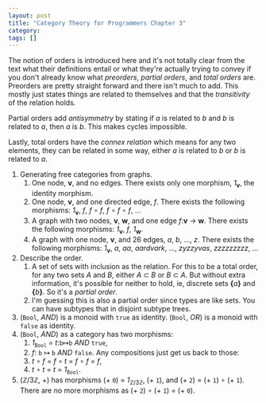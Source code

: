 ```yaml
---
layout: post
title: "Category Theory for Programmers Chapter 3"
category:
tags: []
---
```


The notion of orders is introduced here and it's not totally clear from the
text what their definitions entail or what they're actually trying to convey if
you don't already know what _preorders_, _partial orders_, and _total orders_
are. Preorders are pretty straight forward and there isn't much to add. This
mostly just states things are related to themselves and that the _transitivity_
of the relation holds.

Partial orders add _antisymmetry_ by stating if _a_ is related to _b_ and _b_
is related to _a_, then _a_ is _b_. This makes cycles impossible.

Lastly, total orders have the _connex relation_ which means for any two
elements, they can be related in some way, either _a_ is related to _b_ or _b_
is related to _a_.

1. Generating free categories from graphs.
   1. One node, **v**, and no edges. There exists only one morphism,
      _1_<sub>**v**</sub>, the identity morphism.
   2. One node, **v**, and one directed edge, _f_. There exists the following
      morphisms: _1_<sub>**v**</sub>, _f_, _f_ ∘ _f_, _f_ ∘ _f_ ∘ _f_, ...
   3. A graph with two nodes, **v**, **w**, and one edge _f_:**v** → **w**. There
      exists the following morphisms: _1_<sub>**v**</sub>, _f_,
      _1_<sub>**w**</sub>.
   4. A graph with one node, **v**, and 26 edges, _a_, _b_, ..., _z_. There
      exists the following morphisms: _1_<sub>**v**</sub>, _a_, _aa_,
      _aardvark_, ..., _zyzzyvas_, _zzzzzzzzz_, ...
2. Describe the order.
   1. A set of sets with inclusion as the relation. For this to be a total
      order, for any two sets _A_ and _B_, either _A_ ⊂ _B_ or _B_ ⊂ _A_. But
      without extra information, it's possible for neither to hold, ie,
      discrete sets **{**_a_**}** and **{**_b_**}**. So it's a _partial order_.
   2. I'm guessing this is also a partial order since types are like sets. You
      can have subtypes that in disjoint subtype trees.
3. (`Bool`, _AND_) is a monoid with `true` as identity. (`Bool`, _OR_) is a
   monoid with `false` as identity.
4. (`Bool`, _AND_) as a category has two morphisms:
   1.  _1_<sub>`Bool`</sub> = _t_:`b`↦`b` _AND_ `true`,
   2.  _f_: `b` ↦ `b` _AND_ `false`.
   Any compositions just get us back to those:
   1. _t_ ∘ _f_ = _f_ ∘ _t_ = _f_ ∘ _f_ = _f_,
   2. _t_ ∘ _t_ = _t_ = _1_<sub>`Bool`</sub>.
5. (ℤ/3ℤ, +) has morphisms (+ `0`) =
   _1_<sub>ℤ/3ℤ</sub>, (+ `1`), and (+ `2`) = (+ `1`) ∘ (+ `1`). There are no
   more morphisms as (+ `2`) ∘ (+ `1`) = (+ `0`).
